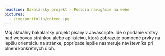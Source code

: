```yaml
---
headline: Bakalársky projekt - Podpora navigácie na webe
pictures:
  - /img/portfolio/cofeee.jpg
---
```


Môj aktuálny bakalársky projekt písaný v Javascripte. Ide o pridanie vrstvy nad webovou stránkou alebo aplikáciou, ktorá 
zobrazuje pomocné prvky na lepšiu orientáciu na stránke, poprípade lepšie nasmeruje návštevníka pri plnení konkrétnych úloh.
